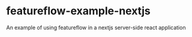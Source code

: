 # featureflow-example-nextjs
An example of using featureflow in a nextjs server-side react application

